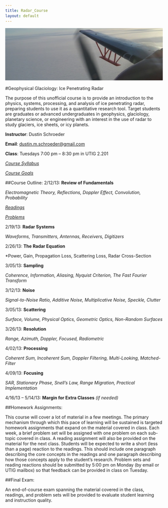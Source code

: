 ```yaml
---
title: Radar_Course
layout: default
---
```


![Alt text](/images/antenna.jpg)

#Geophysical Glaciology: Ice Penetrating Radar

The purpose of this unofficial course is to provide an introduction to the physics, systems, processing, and analysis of ice penetrating radar, preparing students to use it as a quantitative research tool. Target students are graduates or advanced undergraduates in geophysics, glaciology, planetary science, or engineering with an interest in the use of radar to study glaciers, ice sheets, or icy planets.

**Instructor**: Dustin Schroeder

**Email**: dustin.m.schroeder@gmail.com

**Class**: Tuesdays 7:00 pm – 8:30 pm in UTIG 2.201

*[Course Syllabus](http://dustinmschroeder.github.com/pdf/Syllabus.pdf)*

*[Course Goals](http://dustinmschroeder.github.com/pdf/Course_Goals.pdf)*

##Course Outline:
2/12/13: **Review of Fundamentals**

*Electromagnetic Theory, Reflections, Doppler Effect, Convolution, Probability*

*[Readings](http://dustinmschroeder.github.com/pdf/Readings_Week_One.pdf)*

*[Problems](http://dustinmschroeder.github.com/pdf/Problems_Week_One.pdf)*

2/19/13: **Radar Systems**

*Waveforms, Transmitters, Antennas, Receivers, Digitizers*

2/26/13: **The Radar Equation**

*Power, Gain, Propagation Loss, Scattering Loss, Radar Cross-Section

3/05/13: **Sampling**

*Coherence, Information, Aliasing, Nyquist Criterion, The Fast Fourier Transform*

3/12/13: **Noise**

*Signal-to-Noise Ratio, Additive Noise, Multiplicative Noise, Speckle, Clutter*

3/05/13: **Scattering**

*Surface, Volume, Physical Optics, Geometric Optics, Non-Random Surfaces*

3/26/13: **Resolution**

*Range, Azimuth, Doppler, Focused, Radiometric*

4/02/13: **Processing**

*Coherent Sum, Incoherent Sum, Doppler Filtering, Multi-Looking, Matched-Filter*

4/09/13: **Focusing**

*SAR, Stationary Phase, Snell’s Law, Range Migration, Practical Implementation*

4/16/13 – 5/14/13: **Margin for Extra Classes** *(if needed)*

##Homework Assignments:

This course will cover a lot of material in a few meetings. The primary mechanism through which this pace of learning will be sustained is targeted homework assignments that expand on the material covered in class. Each week, a brief problem set will be assigned with one problem on each sub-topic covered in class. A reading assignment will also be provided on the material for the next class. Students will be expected to write a short (less than a page) reaction to the readings. This should include one paragraph describing the core concepts in the readings and one paragraph describing how those concepts apply to the student’s research. Problem sets and reading reactions should be submitted by 5:00 pm on Monday (by email or UTIG mailbox) so that feedback can be provided in class on Tuesday.

##Final Exam:

An end-of-course exam spanning the material covered in the class, readings, and problem sets will be provided to evaluate student learning and instruction quality.
